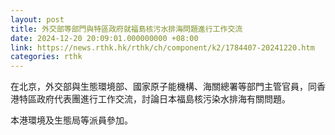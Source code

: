 ```yaml
---
layout: post
title: 外交部等部門與特區政府就福島核污水排海問題進行工作交流
date: 2024-12-20 20:09:01.000000000 +08:00
link: https://news.rthk.hk/rthk/ch/component/k2/1784407-20241220.htm
categories: rthk
---
```


在北京，外交部與生態環境部、國家原子能機構、海關總署等部門主管官員，同香港特區政府代表團進行工作交流，討論日本福島核污染水排海有關問題。

本港環境及生態局等派員參加。
